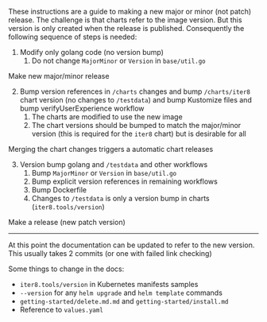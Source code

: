 These instructions are a guide to making a new major or minor (not patch) release. The challenge is that charts refer to the image version. But this version is only created when the release is published. Consequently the following sequence of steps is needed:

1. Modify only golang code (no version bump)
    1. Do not change `MajorMinor` or `Version` in `base/util.go`

Make new major/minor release

2. Bump version references in `/charts` changes and bump `/charts/iter8` chart version (no changes to `/testdata`) and bump Kustomize files and bump verifyUserExperience workflow
    1. The charts are modified to use the new image
    2. The chart versions should be bumped to match the major/minor version (this is required for the `iter8` chart) but is desirable for all

Merging the chart changes triggers a automatic chart releases

3. Version bump golang and `/testdata` and other workflows
    1. Bump `MajorMinor` or `Version` in `base/util.go`
    2. Bump explicit version references in remaining workflows
    3. Bump Dockerfile
    5. Changes to `/testdata` is only a version bump in charts (`iter8.tools/version`)

Make a release (new patch version)

***

At this point the documentation can be updated to refer to the new version. This usually takes 2 commits (or one with failed link checking)

Some things to change in the docs:

* `iter8.tools/version` in Kubernetes manifests samples
* `--version` for any `helm upgrade` and `helm template` commands
* `getting-started/delete.md.md` and `getting-started/install.md`
* Reference to `values.yaml`
